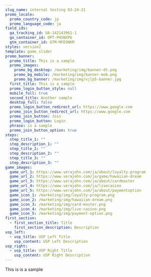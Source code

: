 ```yaml
---
slug_name: internal testing 03-24-21
promo_locale:
  promo_country_code: jp
  promo_language_code: ja
field_ids:
  ga_tracking_id: UA-142143961-1
  go_container_id: OPT-PHSNXP6
  gtm_container_id: GTM-MFD3NKM
styles: version2
template: game_slider
promo_banner:
  promo_title: This is a sample
  promo_images:
    promo_bg_desktop: /marketing/img/banner-dt.png
    promo_bg_mobile: /marketing/img/banner-mob.png
    promo_bg_banner: /marketing/img/vjlp5-banner.jpg
  first_title: This is a sample
  promo_login_button_style: null
  mobile_full: true
  second_title: Another sample
  desktop_full: false
  promo_login_button_redirect_url: https://www.google.com
  promo_join_button_redirect_url: https://www.google.com
  promo_join_button: Join
  promo_login_button: Login
  phrase: is a sample
  promo_join_button_option: true
steps:
  step_title_1: ""
  step_description_1: ""
  step_title_2: ""
  step_description_2: ""
  step_title_3: ""
  step_description_3: ""
game_images:
  game_url_1: https://www.verajohn.com/ja/about/loyalty-program
  game_url_2: https://www.verajohn.com/ja/game/hawaiian-dream
  game_url_3: https://www.verajohn.com/ja/about/cardmaster
  game_url_4: https://www.verajohn.com/ja/livecasino
  game_url_5: https://www.verajohn.com/ja/about/paymentoption
  game_icon_1: /marketing/img/loyalty-program.png
  game_icon_2: /marketing/img/hawaiian-dream.png
  game_icon_3: /marketing/img/card-master.png
  game_icon_4: /marketing/img/live-casino.png
  game_icon_5: /marketing/img/payment-option.png
first_section:
  - first_section_title: Title
    first_section_description: Description
usp_left:
  - usp_title: USP Left Title
    usp_content: USP Left Description
usp_right:
  - usp_title: USP Right Title
    usp_content: USP Right Description
---
```

This is is a sample